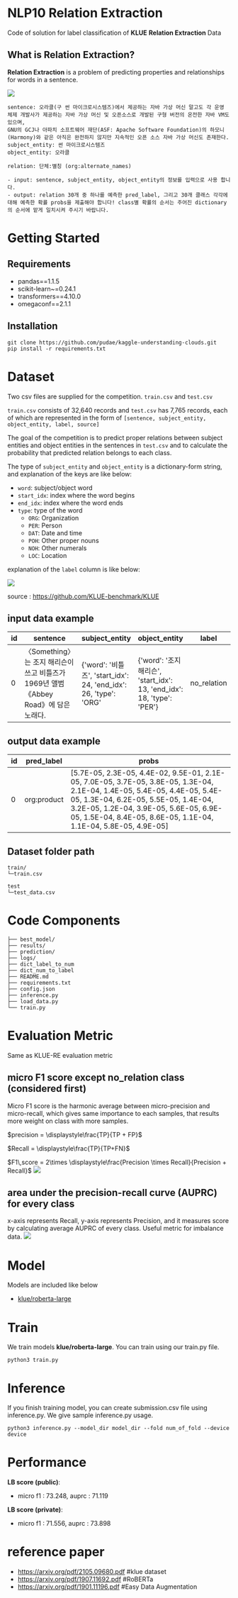 # NLP10 Relation Extraction
Code of solution for label classification of **KLUE** **Relation Extraction** Data

## What is Relation Extraction?

**Relation Extraction** is a problem of predicting properties and relationships for words in a sentence.

![](https://i.imgur.com/DcEK8Q8.png)

```
sentence: 오라클(구 썬 마이크로시스템즈)에서 제공하는 자바 가상 머신 말고도 각 운영 체제 개발사가 제공하는 자바 가상 머신 및 오픈소스로 개발된 구형 버전의 온전한 자바 VM도 있으며,
GNU의 GCJ나 아파치 소프트웨어 재단(ASF: Apache Software Foundation)의 하모니(Harmony)와 같은 아직은 완전하지 않지만 지속적인 오픈 소스 자바 가상 머신도 존재한다.
subject_entity: 썬 마이크로시스템즈
object_entity: 오라클

relation: 단체:별칭 (org:alternate_names)

- input: sentence, subject_entity, object_entity의 정보를 입력으로 사용 합니다.
- output: relation 30개 중 하나를 예측한 pred_label, 그리고 30개 클래스 각각에 대해 예측한 확률 probs을 제출해야 합니다! class별 확률의 순서는 주어진 dictionary의 순서에 맡게 일치시켜 주시기 바랍니다.
```


# Getting Started    
## Requirements
- pandas==1.1.5
- scikit-learn~=0.24.1
- transformers==4.10.0
- omegaconf==2.1.1

## Installation
```
git clone https://github.com/pudae/kaggle-understanding-clouds.git
pip install -r requirements.txt
```

# Dataset

Two csv files are supplied for the competition. `train.csv` and `test.csv`

`train.csv` consists of 32,640 records and `test.csv` has 7,765 records, each of which are represented in the form of `[sentence, subject_entity, object_entity, label, source]`

The goal of the competition is to predict proper relations between subject entities and object entities in the sentences in `test.csv` and to calculate the probability that predicted relation belongs to each class.

The type of `subject_entity` and `object_entity` is a dictionary-form string, and explanation of the keys are like below:

- `word`: subject/object word
- `start_idx`: index where the word begins
- `end_idx`: index where the word ends
- `type`: type of the word
  - `ORG`: Organization
  - `PER`: Person
  - `DAT`: Date and time
  - `POH`: Other proper nouns
  - `NOH`: Other numerals 
  - `LOC`: Location

explanation of the `label` column is like below:

![](https://i.imgur.com/QLbjzVj.png)

source : https://github.com/KLUE-benchmark/KLUE


## input data example

|id|sentence|subject_entity|object_entity|label|source|
|--|------|---|---|---|---|
|0|〈Something〉는 조지 해리슨이 쓰고 비틀즈가 1969년 앨범 《Abbey Road》에 담은 노래다.|{'word': '비틀즈', 'start_idx': 24, 'end_idx': 26, 'type': 'ORG'|{'word': '조지 해리슨', 'start_idx': 13, 'end_idx': 18, 'type': 'PER'}|no_relation|wikipedia|

## output data example
|id|pred_label|probs|
|--|--|--|
|0|org:product|\[5.7E-05,	2.3E-05,	4.4E-02,	9.5E-01,	2.1E-05,	7.0E-05,	3.7E-05,	3.8E-05,	1.3E-04,	2.1E-04,	1.4E-05,	5.4E-05,	4.4E-05,	5.4E-05,	1.3E-04,	6.2E-05,	5.5E-05,	1.4E-04,	3.2E-05,	1.2E-04,	3.9E-05,	5.6E-05,	6.9E-05,	1.5E-04,	8.4E-05,	8.6E-05,	1.1E-04,	1.1E-04,	5.8E-05,	4.9E-05]|



## Dataset folder path
```
train/
└─train.csv

test
└─test_data.csv
```

# Code Components 
```
├── best_model/
├── results/ 
├── prediction/
├── logs/
├── dict_label_to_num
├── dict_num_to_label
├── README.md
├── requirements.txt
├── config.json
├── inference.py
├── load_data.py
└── train.py
```
# Evaluation Metric
Same as KLUE-RE evaluation metric

## micro F1 score except no_relation class (considered first)
Micro F1 score is the harmonic average between micro-precision and micro-recall, which gives same importance to each samples, that results more weight on class with more samples.

$precision = \displaystyle\frac{TP}{TP + FP}$

$Recall = \displaystyle\frac{TP}{TP+FN}$

$F1\,score = 2\times \displaystyle\frac{Precision \times Recall}{Precision + Recall}$
![](https://i.imgur.com/LNNDWIr.png)

## area under the precision-recall curve (AUPRC) for every class
x-axis represents Recall, y-axis represents Precision, and it measures score by calculating average AUPRC of every class. Useful metric for imbalance data.
![](https://i.imgur.com/tDo9TgM.png)

# Model
Models are included like below
* [klue/roberta-large](https://huggingface.co/roberta-large)


# Train
We train models **klue/roberta-large**. You can train using our train.py file.
```
python3 train.py
```

# Inference
If you finish training model, you can create submission.csv file using inference.py. We give sample inference.py usage.
```
python3 inference.py --model_dir model_dir --fold num_of_fold --device device
```

# Performance

**LB score (public)**:
- micro f1 : 73.248, auprc : 71.119

**LB score (private)**: 
- micro f1 : 71.556, auprc : 73.898



# reference paper
* https://arxiv.org/pdf/2105.09680.pdf #klue dataset
* https://arxiv.org/pdf/1907.11692.pdf #RoBERTa
* https://arxiv.org/pdf/1901.11196.pdf #Easy Data Augmentation
